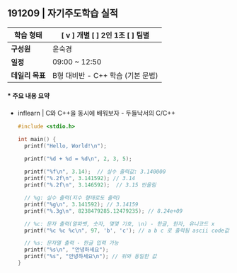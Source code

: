 ## 191209 | 자기주도학습 실적


| **학습 형태** | [ v ] 개별 [ ] 2인 1조 [ ] 팀별 |
| ------------- | -------------------------- |
| **구성원** | 윤숙경 |
| **일정** | 09:00 ~ 12:50 |
| **데일리 목표** | B형 대비반 - C++ 학습 (기본 문법) |



#### * 주요 내용 요약

- inflearn | C와 C++을 동시에 배워보자 - 두들낙서의 C/C++

  ```c++
  #include <stdio.h>
  
  int main() {
  	printf("Hello, World!\n");
  
  	printf("%d + %d = %d\n", 2, 3, 5);
  	
  	printf("%f\n", 3.14);  // 실수 출력값: 3.140000
  	printf("%.2f\n", 3.141592); // 3.14
  	printf("%.2f\n", 3.146592);  // 3.15 반올림
  
  	// %g: 실수 출력(지수 형태로도 출력)
  	printf("%g\n", 3.141592); // 3.14159
  	printf("%.3g\n", 8238479285.12479235); // 8.24e+09
  
  	// %c: 문자 출력(알파벳, 숫자, 몇몇 기호, \n) - 한글, 한자, 유니코드 x
  	printf("%c %c %c\n", 97, 'b', 'c'); // a b c 로 출력됨 ascii code값
  
  	// %s: 문자열 출력 - 한글 입력 가능
  	printf("%s\n", "안녕하세요");
  	printf("%s", "안녕하세요\n"); // 위와 동일한 값
  }
  ```

  

